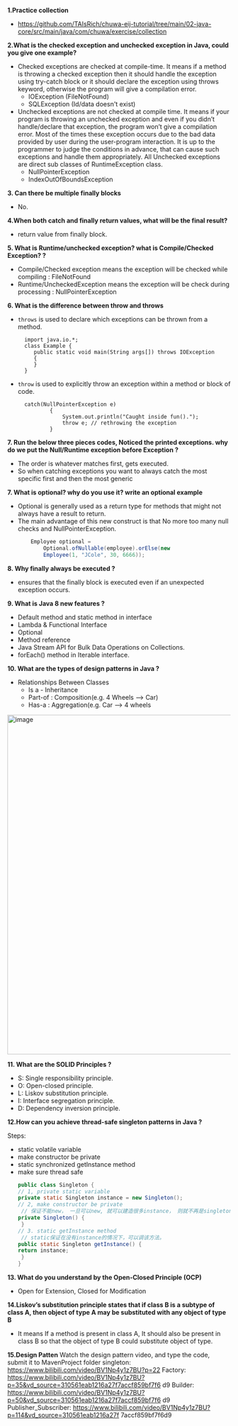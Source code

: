 **1.Practice collection**
+ https://github.com/TAIsRich/chuwa-eij-tutorial/tree/main/02-java-core/src/main/java/com/chuwa/exercise/collection

**2.What is the checked exception and unchecked exception in Java, could you give one example?**
+ Checked exceptions are checked at compile-time. It means if a method is throwing a checked exception then it should handle the exception using try-catch block or it should declare the exception using throws keyword, otherwise the program will give a compilation error.
  + IOException (FileNotFound)
  + SQLException (Id/data doesn't exist) 
+ Unchecked exceptions are not checked at compile time. It means if your program is throwing an unchecked exception and even if you didn’t handle/declare that exception, the program won’t give a compilation error. Most of the times these exception occurs due to the bad data provided by user during the user-program interaction. It is up to the programmer to judge the conditions in advance, that can cause such exceptions and handle them appropriately. All Unchecked exceptions are direct sub classes of RuntimeException class.
  +  NullPointerException
  +  IndexOutOfBoundsException

**3.  Can there be multiple finally blocks**
+ No.

**4.When both catch and finally return values, what will be the final result?**
+ return value from finally block.

**5. What is Runtime/unchecked exception? what is Compile/Checked Exception? ?**
+ Compile/Checked exception means the exception will be checked while compiling : FileNotFound
+ Runtime/UncheckedException means the exception will be check during processing : NullPointerException

**6. What is the difference between throw and throws**
+ `throws` is used to declare which exceptions can be thrown from a method.
    ```
      import java.io.*;
      class Example {  
         public static void main(String args[]) throws IOException
         {
         }
      }
    ```
+ `throw` is used to explicitly throw an exception within a method or block of code.
    ```
      catch(NullPointerException e)
              {
                  System.out.println("Caught inside fun().");
                  throw e; // rethrowing the exception
              }
    ```

**7.  Run the below three pieces codes, Noticed the printed exceptions. why do we put the Null/Runtime
exception before Exception ?**
+ The order is whatever matches first, gets executed.
+ So when catching exceptions you want to always catch the most specific first and then the most generic

**7. What is optional? why do you use it? write an optional example**
+ Optional is generally used as a return type for methods that might not always have a result to return.
+ The main advantage of this new construct is that No more too many null checks and NullPointerException.
    ```java
        Employee optional =
            Optional.ofNullable(employee).orElse(new
            Employee(1, "JCole", 30, 6666));
    ```

**8. Why finally always be executed ?**
+ ensures that the finally block is executed even if an unexpected exception occurs.


**9. What is Java 8 new features ?**
+ Default method and static method in interface
+ Lambda & Functional Interface
+ Optional
+ Method reference
+ Java Stream API for Bulk Data Operations on Collections.
+ forEach() method in Iterable interface.

**10. What are the types of design patterns in Java ?**

+ Relationships Between Classes 
  + Is a - Inheritance 
  + Part-of : Composition(e.g. 4 Wheels --> Car)
  + Has-a : Aggregation(e.g. Car --> 4 wheels
 <img width="767" alt="image" src="https://user-images.githubusercontent.com/92887232/214722615-f3a083d4-b6f3-4231-992a-8a36efb3b824.png">



**11. What are the SOLID Principles ?**
+ S: Single responsibility principle.
+ O: Open-closed principle.
+ L: Liskov substitution principle.
+ I: Interface segregation principle.
+ D: Dependency inversion principle.

**12.How can you achieve thread-safe singleton patterns in Java ?**

Steps:
+ static volatile variable
+ make constructor be private
+ static synchronized getInstance method
+ make sure thread safe
    ```java
    public class Singleton {
    // 1, private static variable
    private static Singleton instance = new Singleton();
    // 2, make constructor be private
     // 保证不能new， ⼀旦可以new, 就可以建造很多instance， 则就不再是singleton。
    private Singleton() {
     }
    // 3. static getInstance method
     // static保证在没有instance的情况下，可以调该⽅法。
    public static Singleton getInstance() {
    return instance;
     }
    }
    ```

**13. What do you understand by the Open-Closed Principle (OCP)**
+ Open for Extension, Closed for Modification

**14.Liskov’s substitution principle states that if class B is a subtype of class A, then object of type A may be
substituted with any object of type B**
+ It means If a method is present in class A, It should also be present in class B so that the object of type B could substitute object of type.

**15.Design Patten**
Watch the design pattern video, and type the code, submit it to MavenProject folder
singleton: https://www.bilibili.com/video/BV1Np4y1z7BU?p=22
Factory: https://www.bilibili.com/video/BV1Np4y1z7BU?p=35&vd_source=310561eab1216a27f7accf859bf7f6 d9
Builder: https://www.bilibili.com/video/BV1Np4y1z7BU?p=50&vd_source=310561eab1216a27f7accf859bf7f6 d9
Publisher_Subscriber: https://www.bilibili.com/video/BV1Np4y1z7BU?p=114&vd_source=310561eab1216a27f 7accf859bf7f6d9
